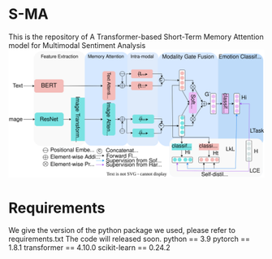 # S-MA
This is the repository of A Transformer-based Short-Term Memory Attention model for Multimodal Sentiment Analysis
![image](https://github.com/Doyken/S-MA/blob/main/S-MA.svg)
# Requirements
We give the version of the python package we used, please refer to requirements.txt
The code will released soon.  python == 3.9  pytorch == 1.8.1  transformer == 4.10.0  scikit-learn == 0.24.2
